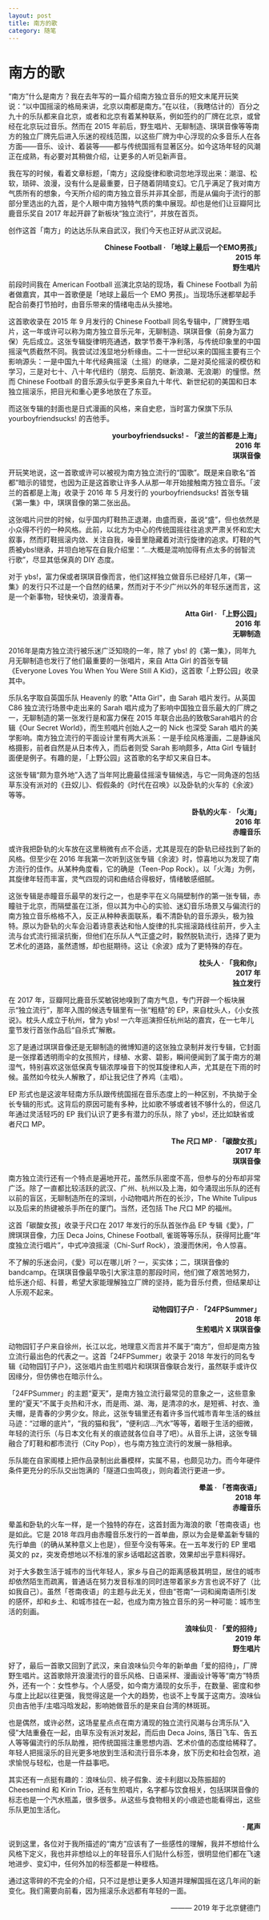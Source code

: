 ```yaml
---
layout: post
title: 南方的歌
category: 随笔
---
```


# 南方的歌

“南方”什么是南方？我在去年写的一篇介绍南方独立音乐的短文末尾开玩笑说：“以中国摇滚的格局来讲，北京以南都是南方。”在以往，（我瞎估计的）百分之九十的乐队都来自北京，或者和北京有着某种联系，例如签约的厂牌在北京，或曾经在北京玩过音乐。然而在 2015 年前后，野生唱片、无聊制造、琪琪音像等等南方的独立厂牌先后进入乐迷的视线范围，以这些厂牌为中心浮现的众多音乐人在各方面——音乐、设计、着装等——都与传统国摇有显著区分。如今这场年轻的风潮正在成熟，有必要对其稍做介绍，让更多的人听见新声音。

我在写的时候，看着文章标题，「南方」这段旋律和歌词忽地浮现出来：潮湿、松软，琐碎、浪漫，没有什么是最重要，日子随着阴晴变幻。它几乎满足了我对南方气质所有的想象，今天所介绍的南方独立音乐并非其全部，而是从偏向于流行的那部分里选出的九首，是个人眼中南方独特气质的集中展现。却也是他们让豆瓣阿比鹿音乐奖自 2017 年起开辟了新板块“独立流行”，并放在首页。

创作这首「南方」的达达乐队来自武汉，我们今天也正好从武汉说起。

<p align="right"><b>Chinese Football · 「地球上最后一个EMO男孩」<br>
2015 年<br>
野生唱片<br></b></p>

前段时间我在 American Football 巡演北京站的现场，看 Chinese Football 为前者做嘉宾，其中一首歌便是「地球上最后一个 EMO 男孩」。当现场乐迷都举起手配合前奏打节拍时，由音乐带来的情绪电击从头接地。

这首歌收录在 2015 年 9 月发行的 Chinese Football 同名专辑中，厂牌野生唱片，这一年或许可以称为南方独立音乐元年，无聊制造、琪琪音像（前身为富力保）先后成立。这张专辑旋律明亮通透，数学节奏干净利落，与传统印象里的中国摇滚气质截然不同。我尝试过浅显地分析缘由。二十一世纪以来的国摇主要有三个影响源头：一是中国九十年代经典摇滚（土摇）的继承，二是对英伦摇滚的模仿和学习，三是对七十、八十年代纽约（朋克、后朋克、新浪潮、无浪潮）的憧憬。然而 Chinese Football 的音乐源头似乎更多来自九十年代、新世纪初的美国和日本独立摇滚乐，把目光和重心更多地放在了东亚。

而这张专辑的封面也是日式漫画的风格，来自史悲，当时富力保旗下乐队 yourboyfriendsucks! 的吉他手。

<p align="right"><b>yourboyfriendsucks! - 「波兰的首都是上海」<br>
2016 年<br>
琪琪音像<br></b></p>

开玩笑地说，这一首歌或许可以被视为南方独立流行的“国歌”。既是来自歌名“首都”暗示的错觉，也因为正是这首歌让许多人从那一年开始接触南方独立音乐。「波兰的首都是上海」收录于 2016 年 5 月发行的 yourboyfriendsucks! 首张专辑《第一集》中，琪琪音像的第二张出品。

这张唱片问世的时候，似乎国内盯鞋热正退潮，由盛而衰，虽说“盛”，但也依然是小众得不行的一种风格。此前，以北方为中心的传统国摇往往追求严肃关怀和宏大叙事，然而盯鞋摇滚内敛、关注自我，噪音里隐藏着对流行旋律的追求。盯鞋的气质被ybs!继承，并坦白地写在自我介绍里：“...大概是混响加得有点太多的弱智流行歌”，尽显其低保真的 DIY 态度。

对于 ybs!，富力保或者琪琪音像而言，他们这样独立做音乐已经好几年，《第一集》的发行只不过是一个自然的结果，然而对于不少广州以外的年轻乐迷而言，这是一个新事物，轻快亲切，浪漫青春。

<p align="right"><b>Atta Girl · 「上野公园」<br>
2016 年<br>
无聊制造<br></b></p>

2016年是南方独立流行被乐迷广泛知晓的一年，除了 ybs! 的《第一集》，同年九月无聊制造也发行了他们最重要的一张唱片，来自 Atta Girl 的首张专辑《Everyone Loves You When You Were Still A Kid》，这首歌「上野公园」收录其中。

乐队名字取自英国乐队 Heavenly 的歌 "Atta Girl"，由 Sarah 唱片发行。从英国 C86 独立流行场景中走出来的 Sarah 唱片成为了影响中国独立音乐最大的厂牌之一，无聊制造的第一张发行是和富力保在 2015 年联合出品的致敬Sarah唱片的合辑《Our Secret World》，而生煎唱片创始人之一的 Nick 也深受 Sarah 唱片的美学影响。南方独立流行的平面设计里有两大派系：一是手绘风格漫画，二是静谧风格摄影，前者自然是从日本传入，而后者则受 Sarah 影响颇多，Atta Girl 专辑封面便是例子。有趣的是，「上野公园」这首歌的名字却又来自日本。

这张专辑“颇为意外地”入选了当年阿比鹿最佳摇滚专辑候选，与它一同角逐的包括草东没有派对的《丑奴儿》、假假条的《时代在召唤》以及卧轨的火车的《余波》等等。

<p align="right"><b>卧轨的火车 · 「火海」<br>
2016 年<br>
赤瞳音乐<br></b></p>

或许我把卧轨的火车放在这里稍微有点不合适，尤其是现在的卧轨已经找到了新的风格。但至少在 2016 年我第一次听到这张专辑《余波》时，惊喜地以为发现了南方流行的佳作。从某种角度看，它的确是（Teen-Pop Rock）。以「火海」为例，其旋律年轻而丰富，灵气四现的词和曲结合得极好，情绪敏感细腻。

这张专辑是赤瞳音乐最早的发行之一，也是李平在义乌隔壁制作的第一张专辑，赤瞳驻于北京，而隔壁虽在江浙，但以其为中心的实验、迷幻音乐场景又与偏流行的南方独立音乐格格不入，反正从种种表面联系，看不清卧轨的音乐源头，极为独特。原以为卧轨的火车会沿着诗意表达和怡人旋律的扎实摇滚路线往前开，步入主流与台式流行摇滚抗衡，但他们在乐队人气正盛之时，毅然脱轨流行，选择了更为艺术化的道路，虽然遗憾，却也挺期待。这让《余波》成为了更特殊的存在。

<p align="right"><b>枕头人 · 「我和你」<br>
2017 年<br>
独立发行<br></b></p>

在 2017 年，豆瓣阿比鹿音乐奖敏锐地嗅到了南方气息，专门开辟一个板块展示“独立流行”，那年入围的候选专辑里有一张“粗糙”的 EP，来自枕头人，《小女孩说》。枕头人成立于杭州，曾为 ybs! 一六年巡演担任杭州站的嘉宾，在一七年儿童节发行首张作品后“自杀式”解散。

忘了是通过琪琪音像还是无聊制造的微博知道的这张独立录制并发行专辑，它封面是一张撑着透明雨伞的女孩照片，绿植、水雾、碧影，瞬间便闻到了属于南方的潮湿气，特别喜欢这张低保真专辑浓厚噪音下的悦耳旋律和人声，尤其是在下雨的时候。虽然如今枕头人解散了，却让我记住了养鸡（主唱）。

EP 形式也是这波年轻南方乐队跟传统国摇在音乐态度上的一种区别，不执拗于全长专辑的形式。这背后的原因可能有多种，比如歌不够或者钱不够什么的，但这几年通过灵活轻巧的 EP 我们认识了更多有潜力的乐队，除了 ybs!，还比如缺省或者尺口 MP。

<p align="right"><b>The 尺口 MP · 「碳酸女孩」<br>
2017 年<br>
琪琪音像<br></b></p>

南方独立流行还有一个特点是遍地开花，虽然乐队密度不高，但参与的分布却非常广泛。除了一直都比较活跃的武汉、广州、杭州以及上海，如今涌现出乐队的还有以前的盲区，无聊制造所在的深圳，小动物唱片所在的长沙，The White Tulipus 以及后来的热键被杀手所在的厦门。当然，还包括 The 尺口 MP 的福州。

这首「碳酸女孩」收录于尺口在 2017 年发行的乐队首张作品 EP 专辑《愛》，厂牌琪琪音像，力压 Deca Joins, Chinese Football, 雀斑等等乐队，获得阿比鹿“年度独立流行唱片”，中式冲浪摇滚（Chi-Surf Rock），浪漫而休闲，令人惊喜。

不了解的乐迷会问，《愛》可以在哪儿听？一，买实体；二，琪琪音像的 bandcamp。在琪琪音像最早吸引大家注意的那段时间，他们做了艰苦地努力，给乐迷介绍、科普，希望大家能理解独立厂牌的坚持，能为音乐付费，但结果却让人乐观不起来。

<p align="right"><b>动物园钉子户 · 「24FPSummer」<br>
2018 年<br>
生煎唱片 X 琪琪音像<br></b></p>

动物园钉子户来自徐州，长江以北，地理意义而言并不属于“南方”，但却是南方独立流行最出色的代表之一。这首「24FPSummer」收录于 2018 年发行的同名专辑《动物园钉子户》，这张唱片由生煎唱片和琪琪音像联合发行，虽然联手或许仅因缘分，但仿佛也在暗示什么。

「24FPSummer」的主题“夏天”，是南方独立流行最常见的意象之一，这些意象里的“夏天”不属于炎热和汗水，而是雨、湖、海，是清凉的水，是短裤、衬衣、渔夫帽，是青春的少男少女。除此，这张专辑里还有着许多当代城市青年生活的蛛丝马迹：“过曝的底片”，“我的猫和我”，“便利店...汽水”等等，着眼于生活的细微，年轻的流行乐（与日本文化有关的痕迹就各位自寻了吧）。从音乐上讲，这张专辑融合了盯鞋和都市流行（City Pop），也与南方独立流行的发展一脉相承。

乐队能在自家阁楼上把作品录制出此番模样，实属不易，也颇见功力。而今年硬件条件更充分的乐队交出饱满的「隧道口虫鸣夜」，则向着流行更进一步。

<p align="right"><b>晕盖 · 「苍南夜语」<br>
2018 年<br>
赤瞳音乐<br></b></p>

晕盖和卧轨的火车一样，是一个独特的存在，这首封面为海浪的歌「苍南夜语」也是如此。它是 2018 年四月由赤瞳音乐发行的一首单曲，原以为会是晕盖新专辑的先行单曲（的确从某种意义上也是），但至今没有等来。在一五年发行的 EP 里唱英文的 pz，突发奇想地以不标准的家乡话唱起这首歌，效果却出乎意料得好。

对于大多数生活于城市的当代年轻人，家乡与自己的距离感极其明显，居住的城市却依然陌生而疏离，普通话在努力发音标准的同时连带着家乡方言也说不好了（比如我自己）。虽然「苍南夜语」的主题与此无关，但由“苍南”一词和闽南语所引发的感怀，却和乡土、和城市挂在一起，也成为南方独立音乐的另一种可能：城市生活的刻画。

<p align="right"><b>浪味仙贝 · 「爱的招待」<br>
2019 年<br>
野生唱片<br></b></p>

好了，最后一首歌又回到了武汉，来自浪味仙贝今年的新单曲「爱的招待」，厂牌野生唱片。这首歌除开浪漫流行的音乐风格、日语采样、漫画设计等等“南方”特质外，还有一个：女性参与。个人感受，如今南方涌现的女乐手，在数量、密度和参与度上比起以往更强，我觉得这是一个大的趋势，也谈不上专属于这南方。浪味仙贝由吉他手/主唱冯晗发起，影响她做音乐的是来自台湾的林斑斑。

也是偶然，或许必然，这场星星点点在南方涌现的独立流行风潮与台湾乐队“入侵”大陆重叠在一起，由草东没有派对发起，而后由 Deca Joins, 落日飞车、告五人等等偏流行的乐队助推，把传统国摇注重思想内涵、艺术价值的态度给稀释了。年轻人把摇滚乐的目光更多地放到生活和流行音乐本身，放下历史和社会包袱，追求愉悦与轻松，也是一件益事吧。

其实还有一点挺有趣的：浪味仙贝、桃子假象、波卡利甜以及陈振超的 Cheesemind 和 Kirin Trio，还有生煎唱片，名字都与饮食相关，包括琪琪音像的标志也是一个汽水瓶盖，很多很多。从这些与食物相关的小痕迹也能看得出，这些乐队更加生活化。


<p align="right"><b>· 尾声</b></p>

说到这里，各位对于我所描述的“南方”应该有了一些感性的理解，我并不想给什么风格下定义，我也并非想给以上的年轻音乐人们贴什么标签，很明显他们都在飞速地进步、变幻中，任何外加的标签都是一种桎梏。

通过这零碎的不完全的介绍，只不过是想让更多人知道并理解国摇在这几年间的新变化。我们需要向前看，因为摇滚乐永远都有年轻的一面。

<p align="right">——— 2019 年于北京健德门</p>
